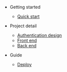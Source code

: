 - Getting started

  - [Quick start](/en-us/quick-start.md)

- Project detail

  - [Authentication design](/zh-cn/authentication-design.md)
  - [Front end](/zh-cn/frontend.md)
  - [Back end](/zh-cn/backend.md)

- Guide

  - [Deploy]()